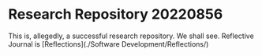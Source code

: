 # Research Repository 20220856
This is, allegedly, a successful research repository. We shall see.
Reflective Journal is [Reflections](./Software Development/Reflections/)
